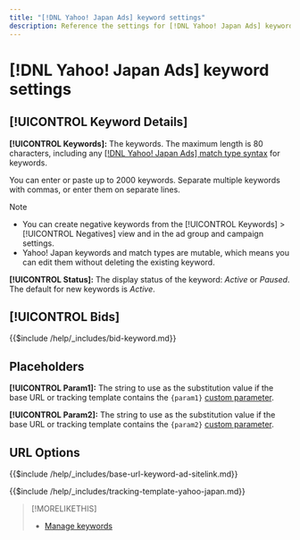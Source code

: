 ```yaml
---
title: "[!DNL Yahoo! Japan Ads] keyword settings"
description: Reference the settings for [!DNL Yahoo! Japan Ads] keywords.
---
```

# [!DNL Yahoo! Japan Ads] keyword settings

## [!UICONTROL Keyword Details]

**[!UICONTROL Keywords]:** The keywords. The maximum length is 80 characters, including any [[!DNL Yahoo! Japan Ads] match type syntax](https://ads-help.yahoo.co.jp/yahooads/ss/articledetail?lan=en&aid=27) for keywords.

You can enter or paste up to 2000 keywords. Separate multiple keywords with commas, or enter them on separate lines.

>[!NOTE]
>
>* You can create negative keywords from the [!UICONTROL Keywords] > [!UICONTROL Negatives] view and in the ad group and campaign settings.
>* Yahoo! Japan keywords and match types are mutable, which means you can edit them without deleting the existing keyword.

**[!UICONTROL Status]:** The display status of the keyword: *Active* or *Paused*. The default for new keywords is *Active*.

## [!UICONTROL Bids]

<!-- **[!UICONTROL Bid]:** -->

{{$include /help/_includes/bid-keyword.md}}

## Placeholders

**[!UICONTROL Param1]:** The string to use as the substitution value if the base URL or tracking template contains the `{param1}` [custom parameter](https://help.marketing.yahoo.co.jp/en?p=7195#customp).

**[!UICONTROL Param2]:** The string to use as the substitution value if the base URL or tracking template contains the `{param2}` [custom parameter](https://help.marketing.yahoo.co.jp/en?p=7195#customp).

## URL Options

<!-- **[!UICONTROL Base URl]:** -->

{{$include /help/_includes/base-url-keyword-ad-sitelink.md}}

<!-- **[!UICONTROL Tracking Template]:** -->

{{$include /help/_includes/tracking-template-yahoo-japan.md}}

>[!MORELIKETHIS]
>
>* [Manage keywords](/help/search-social-commerce/campaign-management/campaigns/keyword-manage.md)
